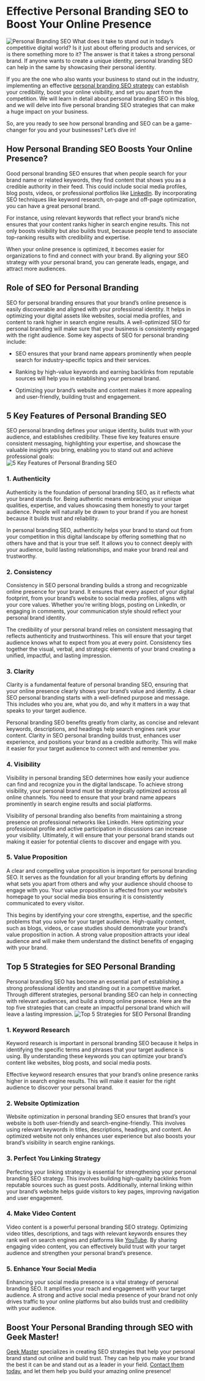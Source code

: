 # Effective Personal Branding SEO to Boost Your Online Presence
![Personal Branding SEO](https://github.com/geekmasterdm/digital-marketing/blob/main/image%20(14).png?raw=true)
What does it take to stand out in today’s competitive digital world? Is it just about offering products and services, or is there something more to it? The answer is that it takes a strong personal brand. If anyone wants to create a unique identity, personal branding SEO can help in the same by showcasing their personal identity.    

If you are the one who also wants your business to stand out in the industry, implementing an effective [personal branding SEO strategy](https://www.geekmaster.io/blogs/personal-branding-seo-strategy-guide/) can establish your credibility, boost your online visibility, and set you apart from the competition. We will learn in detail about personal branding SEO in this blog, and we will delve into five personal branding SEO strategies that can make a huge impact on your business.

So, are you ready to see how personal branding and SEO can be a game-changer for you and your businesses? Let’s dive in!
## How Personal Branding SEO Boosts Your Online Presence?
Good personal branding SEO ensures that when people search for your brand name or related keywords, they find content that shows you as a credible authority in their feed. This could include social media profiles, blog posts, videos, or professional portfolios like [LinkedIn](https://www.linkedin.com/). By incorporating SEO techniques like keyword research, on-page and off-page optimization, you can have a great personal brand. 

For instance, using relevant keywords that reflect your brand’s niche ensures that your content ranks higher in search engine results. This not only boosts visibility but also builds trust, because people tend to associate top-ranking results with credibility and expertise.

When your online presence is optimized, it becomes easier for organizations to find and connect with your brand. By aligning your SEO strategy with your personal brand, you can generate leads, engage, and attract more audiences. 
## Role of SEO for Personal Branding
SEO for personal branding ensures that your brand’s online presence is easily discoverable and aligned with your professional identity. It helps in optimizing your digital assets like websites, social media profiles, and content to rank higher in search engine results. A well-optimized SEO for personal branding will make sure that your business is consistently engaged with the right audience. Some key aspects of SEO for personal branding include: 

+ SEO ensures that your brand name appears prominently when people search for industry-specific topics and their services.

+ Ranking by high-value keywords and earning backlinks from reputable sources will help you in establishing your personal brand.

+ Optimizing your brand’s website and content makes it more appealing and user-friendly, building trust and engagement. 
## 5 Key Features of Personal Branding SEO
SEO personal branding defines your unique identity, builds trust with your audience, and establishes credibility. These five key features ensure consistent messaging, highlighting your expertise, and showcase the valuable insights you bring, enabling you to stand out and achieve professional goals:  
![5 Key Features of Personal Branding SEO](https://github.com/geekmasterdm/digital-marketing/blob/main/image%20(15).png?raw=true)
### 1. Authenticity
Authenticity is the foundation of personal branding SEO, as it reflects what your brand stands for. Being authentic means embracing your unique qualities, expertise, and values showcasing them honestly to your target audience. People will naturally be drawn to your brand if you are honest because it builds trust and reliability. 

In personal branding SEO, authenticity helps your brand to stand out from your competition in this digital landscape by offering something that no others have and that is your true self. It allows you to connect deeply with your audience, build lasting relationships, and make your brand real and trustworthy. 
### 2. Consistency
Consistency in SEO personal branding builds a strong and recognizable online presence for your brand. It ensures that every aspect of your digital footprint, from your brand’s website to social media profiles, aligns with your core values. Whether you’re writing blogs, posting on LinkedIn, or engaging in comments, your communication style should reflect your personal brand identity.

The credibility of your personal brand relies on consistent messaging that reflects authenticity and trustworthiness. This will ensure that your target audience knows what to expect from you at every point. Consistency ties together the visual, verbal, and strategic elements of your brand creating a unified, impactful, and lasting impression.
### 3. Clarity
Clarity is a fundamental feature of personal branding SEO, ensuring that your online presence clearly shows your brand’s value and identity. A clear SEO personal branding starts with a well-defined purpose and message. This includes who you are, what you do, and why it matters in a way that speaks to your target audience.

Personal branding SEO benefits greatly from clarity, as concise and relevant keywords, descriptions, and headings help search engines rank your content. Clarity in SEO personal branding builds trust, enhances user experience, and positions your brand as a credible authority. This will make it easier for your target audience to connect with and remember you. 
### 4. Visibility
Visibility in personal branding SEO determines how easily your audience can find and recognize you in the digital landscape. To achieve strong visibility, your personal brand must be strategically optimized across all online channels. You need to ensure that your brand name appears prominently in search engine results and social platforms. 

Visibility of personal branding also benefits from maintaining a strong presence on professional networks like LinkedIn. Here optimizing your professional profile and active participation in discussions can increase your visibility. Ultimately, it will ensure that your personal brand stands out making it easier for potential clients to discover and engage with you.
### 5. Value Proposition
A clear and compelling value proposition is important for personal branding SEO. It serves as the foundation for all your branding efforts by defining what sets you apart from others and why your audience should choose to engage with you. Your value proposition is affected from your website’s homepage to your social media bios ensuring it is consistently communicated to every visitor.

This begins by identifying your core strengths, expertise, and the specific problems that you solve for your target audience. High-quality content, such as blogs, videos, or case studies should demonstrate your brand’s value proposition in action. A strong value proposition attracts your ideal audience and will make them understand the distinct benefits of engaging with your brand.
## Top 5 Strategies for SEO Personal Branding
Personal branding SEO has become an essential part of establishing a strong professional identity and standing out in a competitive market. Through different strategies, personal branding SEO can help in connecting with relevant audiences, and build a strong online presence. Here are the top five strategies that can create an impactful personal brand which will leave a lasting impression. 
![Top 5 Strategies for SEO Personal Branding](https://github.com/geekmasterdm/digital-marketing/blob/main/image%20(16).png?raw=true)
### 1. Keyword Research
Keyword research is important in personal branding SEO because it helps in identifying the specific terms and phrases that your target audience is using. By understanding these keywords you can optimize your brand’s content like websites, blog posts, and social media posts. 

Effective keyword research ensures that your brand’s online presence ranks higher in search engine results. This will make it easier for the right audience to discover your personal brand.
### 2. Website Optimization
Website optimization in personal branding SEO ensures that brand’s your website is both user-friendly and search-engine-friendly. This involves using relevant keywords in titles, descriptions, headings, and content. An optimized website not only enhances user experience but also boosts your brand’s visibility in search engine rankings.
### 3. Perfect You Linking Strategy
Perfecting your linking strategy is essential for strengthening your personal branding SEO strategy. This involves building high-quality backlinks from reputable sources such as guest posts. Additionally, internal linking within your brand’s website helps guide visitors to key pages, improving navigation and user engagement.
### 4. Make Video Content
Video content is a powerful personal branding SEO strategy. Optimizing video titles, descriptions, and tags with relevant keywords ensures they rank well on search engines and platforms like [YouTube](https://www.youtube.com/). By sharing engaging video content, you can effectively build trust with your target audience and strengthen your personal brand’s presence.
### 5. Enhance Your Social Media
Enhancing your social media presence is a vital strategy of personal branding SEO. It amplifies your reach and engagement with your target audience. A strong and active social media presence of your brand not only drives traffic to your online platforms but also builds trust and credibility with your audience.
## Boost Your Personal Branding through SEO with Geek Master!
[Geek Master](https://www.geekmaster.io/) specializes in creating SEO strategies that help your personal brand stand out online and build trust. They can help you make your brand the best it can be and stand out as a leader in your field. [Contact them today](https://www.geekmaster.io/contact-us/), and let them help you build your amazing online presence!

